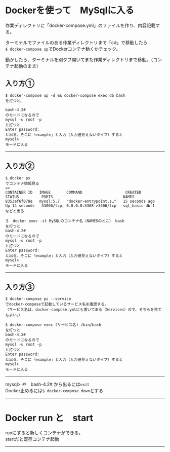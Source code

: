 # Dockerを使って　MySqlに入る
作業ディレクトリに「docker-compose.yml」のファイルを作り、内容記載する。   

ターミナルでファイルのある作業ディレクトリまで「cd」で移動したら     
`$ docker-compose up`でDockerコンテナ動くかチェック。 

動かしたら、ターミナルを別タブ開いてまた作業ディレクトリまで移動。（コンテナ起動のまま）

## 入り方①
~~~
$ docker-compose up -d && docker-compose exec db bash 
を打つと、    

bash-4.2#
のモードになるので
mysql -u root -p
と打つと
Enter password:
と出る。そこに「example」と入力（入力値見えないタイプ）すると
mysql>
モードに入る
~~~
***

## 入り方②
~~~
$ docker ps
でコンテナ情報見る
=>
CONTAINER ID   IMAGE       COMMAND                   CREATED          STATUS          PORTS                               NAMES
8353af6f078e   mysql:5.7   "docker-entrypoint.s…"   15 seconds ago   Up 14 seconds   33060/tcp, 0.0.0.0:3308->3306/tcp   sql_basic-db-1
などと出る

＄　docker exec -it MySQLのコンテナ名（NAMESのとこ） bash
を打つと
bash-4.2#
のモードになるので
mysql -u root -p
と打つと
Enter password:
と出る。そこに「example」と入力（入力値見えないタイプ）すると
mysql>
モードに入る
~~~
***

## 入り方③
~~~
$ docker-compose ps --service
でdocker-composeで起動しているサービス名を確認する。
（サービス名は、docker-compose.ymlにも書いてある（Services）ので、そちらを見てもよい。）

$ docker-compose exec (サービス名) /bin/bash
を打つと
bash-4.2#
のモードになるので
mysql -u root -p
と打つと
Enter password:
と出る。そこに「example」と入力（入力値見えないタイプ）すると
mysql>
モードに入る
~~~
***

mysql> や　bash-4.2# から出るには`exit`   
Docker止めるには`$ docker-compose down`とする
***


# Docker run と　start
runにすると新しくコンテナができる。   
startだと既存コンテナ起動
***

